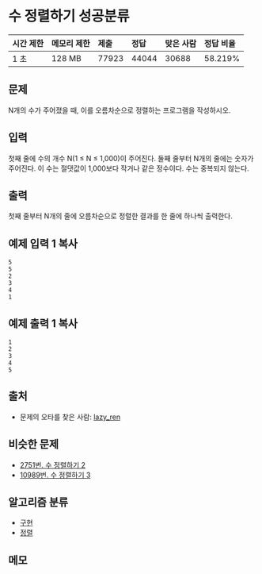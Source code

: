 # 수 정렬하기 성공분류

| 시간 제한 | 메모리 제한 | 제출  | 정답  | 맞은 사람 | 정답 비율 |
| :-------- | :---------- | :---- | :---- | :-------- | :-------- |
| 1 초      | 128 MB      | 77923 | 44044 | 30688     | 58.219%   |

## 문제

N개의 수가 주어졌을 때, 이를 오름차순으로 정렬하는 프로그램을 작성하시오.

## 입력

첫째 줄에 수의 개수 N(1 ≤ N ≤ 1,000)이 주어진다. 둘째 줄부터 N개의 줄에는 숫자가 주어진다. 이 수는 절댓값이 1,000보다 작거나 같은 정수이다. 수는 중복되지 않는다.

## 출력

첫째 줄부터 N개의 줄에 오름차순으로 정렬한 결과를 한 줄에 하나씩 출력한다.

## 예제 입력 1 복사

```
5
5
2
3
4
1
```

## 예제 출력 1 복사

```
1
2
3
4
5
```

## 출처

- 문제의 오타를 찾은 사람: [lazy_ren](https://www.acmicpc.net/user/lazy_ren)

## 비슷한 문제

- [2751번. 수 정렬하기 2](https://www.acmicpc.net/problem/2751)
- [10989번. 수 정렬하기 3](https://www.acmicpc.net/problem/10989)

## 알고리즘 분류

- [구현](https://www.acmicpc.net/problem/tag/102)
- [정렬](https://www.acmicpc.net/problem/tag/97)

## 메모